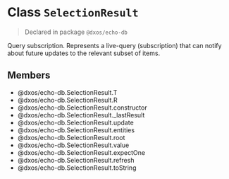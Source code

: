 # Class `SelectionResult`
> Declared in package `@dxos/echo-db`

Query subscription.
Represents a live-query (subscription) that can notify about future updates to the relevant subset of items.

## Members
- @dxos/echo-db.SelectionResult.T
- @dxos/echo-db.SelectionResult.R
- @dxos/echo-db.SelectionResult.constructor
- @dxos/echo-db.SelectionResult._lastResult
- @dxos/echo-db.SelectionResult.update
- @dxos/echo-db.SelectionResult.entities
- @dxos/echo-db.SelectionResult.root
- @dxos/echo-db.SelectionResult.value
- @dxos/echo-db.SelectionResult.expectOne
- @dxos/echo-db.SelectionResult.refresh
- @dxos/echo-db.SelectionResult.toString
